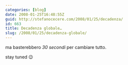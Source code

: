 ```yaml
---
categories: [blog]
date: 2008-01-25T16:48:55Z
guid: http://stefanocecere.com/2008/01/25/decadenza/
id: 663
title: Decadenza globale…
slug: /2008/01/25/decadenza-globale/
---
```


ma basterebbero _30 secondi_ per cambiare tutto.

stay tuned 😉